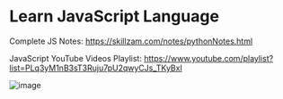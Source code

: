 # Learn JavaScript Language

Complete JS Notes: https://skillzam.com/notes/pythonNotes.html

JavaScript YouTube Videos Playlist: https://www.youtube.com/playlist?list=PLq3yM1nB3sT3Ruju7pU2qwyCJs_TKyBxl

![image](https://github.com/user-attachments/assets/29984d91-c096-4022-b644-de242f15539e)
